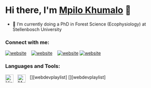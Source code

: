 # Hi there, I'm [Mpilo Khumalo][website] 👋 

- 🌱 I’m currently doing a PhD in Forest Science (Ecophysiology) at Stellenbosch University

### Connect with me:

[![website](./img/globe-light.svg)](https://codestackr.com#gh-light-mode-only)
&nbsp;&nbsp;
[![website](./img/twitter-light.svg)](https://twitter.com/codestackr#gh-light-mode-only)
&nbsp;&nbsp;
[![website](./img/linkedin-light.svg)](https://linkedin.com/in/codeSTACKr#gh-light-mode-only)
[![website](./img/linkedin-dark.svg)](https://linkedin.com/in/codeSTACKr#gh-dark-mode-only)

### Languages and Tools:

[<img align="left" alt="Visual Studio Code" width="26px" src="https://cdn.jsdelivr.net/gh/devicons/devicon/icons/vscode/vscode-original.svg" style="padding-right:10px;" />][webdevplaylist]
[<img align="left" alt="MySQL" width="26px" src="https://cdn.jsdelivr.net/gh/devicons/devicon/icons/mysql/mysql-original.svg" style="padding-right:10px;" />][webdevplaylist]

<br />
<br />

[website]: https://mpilokhumalo.com
[twitter]: https://twitter.com/mpilokhumalo1st
[linkedin]: https://linkedin.com/in/mpilo-khumalo-b45786119
